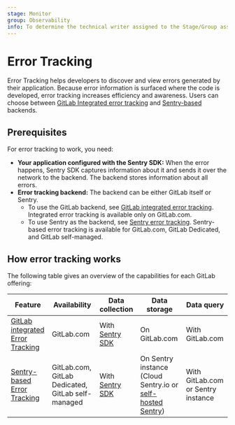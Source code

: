 ```yaml
---
stage: Monitor
group: Observability
info: To determine the technical writer assigned to the Stage/Group associated with this page, see https://handbook.gitlab.com/handbook/product/ux/technical-writing/#assignments
---
```


# Error Tracking

Error Tracking helps developers to discover and view errors generated by their
application. Because error information is surfaced where the code is developed,
error tracking increases efficiency and awareness. Users can choose between
[GitLab Integrated error tracking](integrated_error_tracking.md) and
[Sentry-based](sentry_error_tracking.md) backends.

## Prerequisites

For error tracking to work, you need:

- **Your application configured with the Sentry SDK:** When the error happens, Sentry SDK captures information
  about it and sends it over the network to the backend. The backend stores information about all
  errors.
- **Error tracking backend:** The backend can be either GitLab itself or Sentry.
  - To use the GitLab backend, see [GitLab integrated error tracking](integrated_error_tracking.md).
    Integrated error tracking is available only on GitLab.com.
  - To use Sentry as the backend, see [Sentry error tracking](sentry_error_tracking.md).
    Sentry-based error tracking is available for GitLab.com, GitLab Dedicated, and GitLab self-managed.

## How error tracking works

The following table gives an overview of the capabilities for each GitLab offering:

| Feature | Availability | Data collection | Data storage | Data query |
| ----------- | ----------- | ----------- | ----------- | ----------- |
| [GitLab integrated Error Tracking](integrated_error_tracking.md) | GitLab.com | With [Sentry SDK](https://github.com/getsentry/sentry?tab=readme-ov-file#official-sentry-sdks) | On GitLab.com | With GitLab.com |
| [Sentry-based Error Tracking](sentry_error_tracking.md) | GitLab.com, GitLab Dedicated, GitLab self-managed | With [Sentry SDK](https://github.com/getsentry/sentry?tab=readme-ov-file#official-sentry-sdks) | On Sentry instance (Cloud Sentry.io or [self-hosted Sentry](https://develop.sentry.dev/self-hosted/)) | With GitLab.com or Sentry instance |
